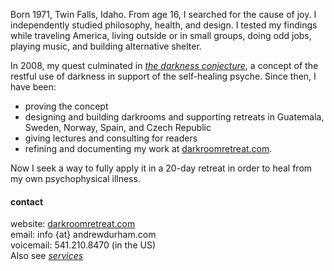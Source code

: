 <!---->
Born 1971, Twin Falls, Idaho. From age 16, I searched for the cause of joy. I independently studied philosophy, health, and design. I tested my findings while traveling America, living outside or in small groups, doing odd jobs, playing music, and building alternative shelter. 

In 2008, my quest culminated in [_the darkness conjecture_](/darkness-conjecture/), a concept of the restful use of darkness in support of the self​-healing psyche. Since then, I have been:

- proving the concept
- designing and building darkrooms and supporting retreats in Guatemala, Sweden, Norway, Spain, and Czech Republic
- giving lectures and consulting for readers
- refining and documenting my work at [darkroomretreat.com](/). 

Now I seek a way to fully apply it in a 20-day retreat in order to heal from my own psychophysical illness.

#### contact

website: [darkroomretreat.com](/)  
email: info {at} andrewdurham.com  
voicemail: 541.210.8470 (in the US)  
Also see [*services*](/services)

